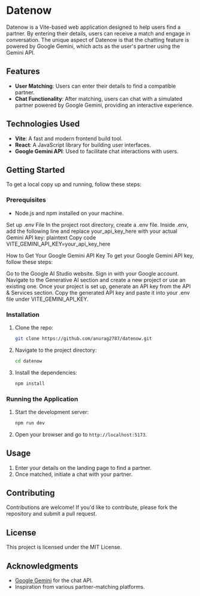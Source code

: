# Datenow

Datenow is a Vite-based web application designed to help users find a partner. By entering their details, users can receive a match and engage in conversation. The unique aspect of Datenow is that the chatting feature is powered by Google Gemini, which acts as the user's partner using the Gemini API.

## Features

- **User Matching**: Users can enter their details to find a compatible partner.
- **Chat Functionality**: After matching, users can chat with a simulated partner powered by Google Gemini, providing an interactive experience.

## Technologies Used

- **Vite**: A fast and modern frontend build tool.
- **React**: A JavaScript library for building user interfaces.
- **Google Gemini API**: Used to facilitate chat interactions with users.

## Getting Started

To get a local copy up and running, follow these steps:

### Prerequisites

- Node.js and npm installed on your machine.

Set up .env File
In the project root directory, create a .env file.
Inside .env, add the following line and replace your_api_key_here with your actual Gemini API key:
plaintext
Copy code
VITE_GEMINI_API_KEY=your_api_key_here

How to Get Your Google Gemini API Key
To get your Google Gemini API key, follow these steps:

Go to the Google AI Studio website.
Sign in with your Google account.
Navigate to the Generative AI section and create a new project or use an existing one.
Once your project is set up, generate an API key from the API & Services section.
Copy the generated API key and paste it into your .env file under VITE_GEMINI_API_KEY.

### Installation

1. Clone the repo:
   ```bash
   git clone https://github.com/anurag2787/datenow.git
   ```
2. Navigate to the project directory:
   ```bash
   cd datenow
   ```
3. Install the dependencies:
   ```bash
   npm install
   ```

### Running the Application

1. Start the development server:
   ```bash
   npm run dev
   ```
2. Open your browser and go to `http://localhost:5173`. 

## Usage

1. Enter your details on the landing page to find a partner.
2. Once matched, initiate a chat with your partner.

## Contributing

Contributions are welcome! If you'd like to contribute, please fork the repository and submit a pull request.

## License

This project is licensed under the MIT License.

## Acknowledgments

- [Google Gemini](https://aistudio.google.com/) for the chat API.
- Inspiration from various partner-matching platforms.

